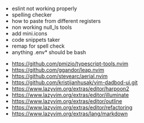 - eslint not working properly
- spelling checker
- how to paste from different registers
- non working null_ls tools
- add mini.icons
- code snippets taker
- remap for spell check
- anything .env\* should be bash

<!-- plugins to install -->

- https://github.com/pmizio/typescript-tools.nvim
- https://github.com/ggandor/leap.nvim
- https://github.com/stevearc/aerial.nvim
- https://github.com/kristijanhusak/vim-dadbod-ui.git
- https://www.lazyvim.org/extras/editor/harpoon2
- https://www.lazyvim.org/extras/editor/illuminate
- https://www.lazyvim.org/extras/editor/outline
- https://www.lazyvim.org/extras/editor/refactoring
- https://www.lazyvim.org/extras/lang/markdown
